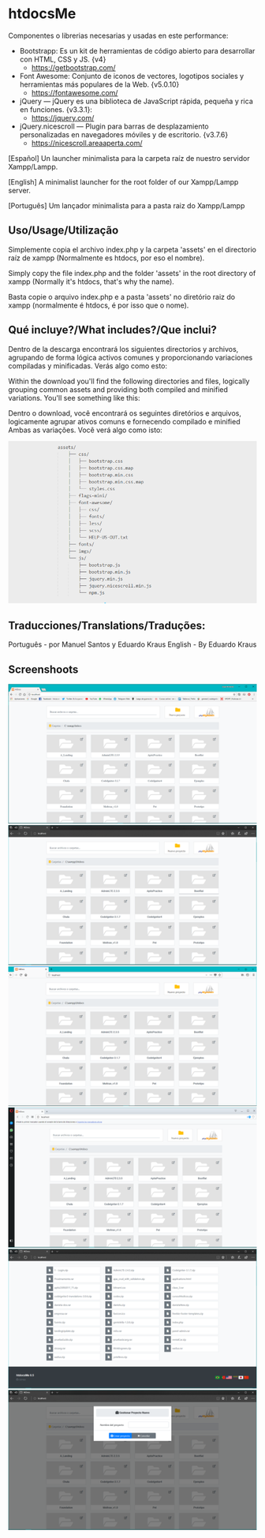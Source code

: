 # **htdocsMe**

Componentes o librerias necesarias y usadas en este performance: 
- Bootstrapp: Es un kit de herramientas de código abierto para desarrollar con HTML, CSS y JS. {v4}
  - https://getbootstrap.com/
- Font Awesome: Conjunto de iconos de vectores, logotipos sociales y herramientas más populares de la Web. {v5.0.10}
  - https://fontawesome.com/
- jQuery — jQuery es una biblioteca de JavaScript rápida, pequeña y rica en funciones. {v3.3.1}:
  - https://jquery.com/
- jQuery.nicescroll — Plugin para barras de desplazamiento personalizadas en navegadores móviles y de escritorio. {v3.7.6}
  - https://nicescroll.areaaperta.com/

[Español]
Un launcher minimalista para la carpeta raíz de nuestro servidor Xampp/Lampp.

[English]
A minimalist launcher for the root folder of our Xampp/Lampp server.

[Português]
Um lançador minimalista para a pasta raiz do Xampp/Lampp


## Uso/Usage/Utilização ##
Simplemente copia el archivo index.php y la carpeta 'assets' en el directorio raíz de xampp (Normalmente es htdocs, por eso el nombre).

Simply copy the file index.php and the folder 'assets' in the root directory of xampp (Normally it's htdocs, that's why the name).

Basta copie o arquivo index.php e a pasta 'assets' no diretório raiz do xampp (normalmente é htdocs, é por isso que o nome).


## Qué incluye?/What includes?/Que inclui?
Dentro de la descarga encontrará los siguientes directorios y archivos, agrupando de forma lógica activos comunes y proporcionando variaciones compiladas y minificadas. Verás algo como esto:

Within the download you'll find the following directories and files, logically grouping common assets and providing both compiled and minified variations. You'll see something like this:

Dentro o download, você encontrará os seguintes diretórios e arquivos, logicamente agrupar ativos comuns e fornecendo compilado e minified Ambas as variações. Você verá algo como isto:

![htdocsMe screenshot](Sitemap.png)

## Traducciones/Translations/Traduções:
Português - por Manuel Santos y Eduardo Kraus
English - By Eduardo Kraus


## Screenshoots ##
![htdocsMe screenshot](Chrome.png)
![htdocsMe screenshot](Edge.png)
![htdocsMe screenshot](Mozilla.png)
![htdocsMe screenshot](Opera.png)
![htdocsMe screenshot](Footer.png)
![htdocsMe screenshot](NuevoProyecto.png)
